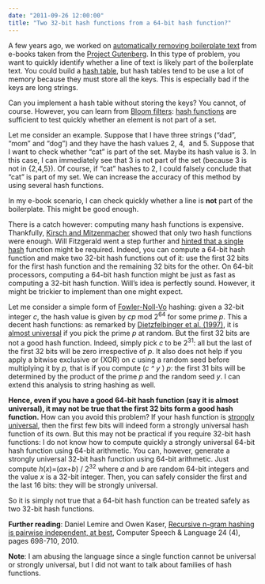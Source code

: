 ```yaml
---
date: "2011-09-26 12:00:00"
title: "Two 32-bit hash functions from a 64-bit hash function?"
---
```




A few years ago, we worked on [automatically removing boilerplate text](http://arxiv.org/abs/0707.1913) from e-books taken from the [Project Gutenberg](https://en.wikipedia.org/wiki/Project_Gutenberg). In this type of problem, you want to quickly identify whether a line of text is likely part of the boilerplate text. You could build a [hash table](https://en.wikipedia.org/wiki/Hash_table), but hash tables tend to be use a lot of memory because they must store all the keys. This is especially bad if the keys are long strings.

Can you implement a hash table without storing the keys? You cannot, of course. However, you can learn from [Bloom filters](https://en.wikipedia.org/wiki/Bloom_filter): [hash functions](https://en.wikipedia.org/wiki/Hash_functions) are sufficient to test quickly whether an element is not part of a set.

Let me consider an example. Suppose that I have three strings (&ldquo;dad&rdquo;, &ldquo;mom&rdquo; and &ldquo;dog&rdquo;) and they have the hash values 2, 4,&nbsp; and 5. Suppose that I want to check whether &ldquo;cat&rdquo; is part of the set. Maybe its hash value is 3. In this case, I can immediately see that 3 is not part of the set (because 3 is not in {2,4,5}). Of course, if &ldquo;cat&rdquo; hashes to 2, I could falsely conclude that &ldquo;cat&rdquo; is part of my set. We can increase the accuracy of this method by using several hash functions.

In my e-book scenario, I can check quickly whether a line is __not__ part of the boilerplate. This might be good enough.

There is a catch however: computing many hash functions is expensive. Thankfully, [Kirsch and Mitzenmacher](http://citeseer.ist.psu.edu/viewdoc/download;jsessionid=4060353E67A356EF9528D2C57C064F5A?doi=10.1.1.152.579&amp;rep=rep1&amp;type=pdf) showed that only two hash functions were enough. Will Fitzgerald went a step further and [hinted that a single hash](http://willwhim.wpengine.com/) function might be required. Indeed, you can compute a 64-bit hash function and make two 32-bit hash functions out of it: use the first 32 bits for the first hash function and the remaining 32 bits for the other. On 64-bit processors, computing a 64-bit hash function might be just as fast as computing a 32-bit hash function. Will&rsquo;s idea is perfectly sound. However, it might be trickier to implement than one might expect.

Let me consider a simple form of [Fowler-Noll-Vo](https://en.wikipedia.org/wiki/Fowler_Noll_Vo_hash) hashing: given a 32-bit integer <em>c</em>, the hash value is given by _cp_ mod 2<sup>64</sup> for some prime <em>p</em>. This a decent hash functions: as remarked by [Dietzfelbinger et al. (1997)](http://www.sciencedirect.com/science/article/pii/S0196677497908737), it is [almost universal](https://en.wikipedia.org/wiki/Universal_hashing) if you pick the prime _p_ at random. But the first 32 bits are not a good hash function. Indeed, simply pick _c_ to be 2<sup>31</sup>: all but the last of the first 32 bits will be zero irrespective of <em>p</em>. It also does not help if you apply a bitwise exclusive or (XOR) on <em>c </em>using a random seed before multiplying it by <em>p,</em> that is if you compute (<em>c ^ y </em>)<em> p</em>: the first 31 bits will be determined by the product of the prime _p_ and the random seed <em>y</em>. I can extend this analysis to string hashing as well.

__Hence, even if you have a good 64-bit hash function (say it is almost universal), it may not be true that the first 32 bits form a good hash function.__ How can you avoid this problem? If your hash function is [strongly universal](https://en.wikipedia.org/wiki/UMAC#Strongly_universal_hashing), then the first few bits will indeed form a strongly universal hash function of its own. But this may not be practical if you require 32-bit hash functions: I do not know how to compute quickly a strongly universal 64-bit hash function using 64-bit arithmetic. You can, however, generate a strongly universal 32-bit hash function using 64-bit arithmetic. Just compute <em>h</em>(<em>x</em>)=(<em>ax</em>+<em>b</em>) / 2<sup>32</sup> where _a_ and _b_ are random 64-bit integers and the value _x_ is a 32-bit integer. Then, you can safely consider the first and the last 16 bits: they will be strongly universal.

So it is simply not true that a 64-bit hash function can be treated safely as two 32-bit hash functions.

__Further reading__: Daniel Lemire and Owen Kaser, [Recursive n-gram hashing is pairwise independent, at best](http://arxiv.org/abs/0705.4676), Computer Speech &amp; Language 24 (4), pages 698-710, 2010.

__Note__: I am abusing the language since a single function cannot be universal or strongly universal, but I did not want to talk about families of hash functions.

